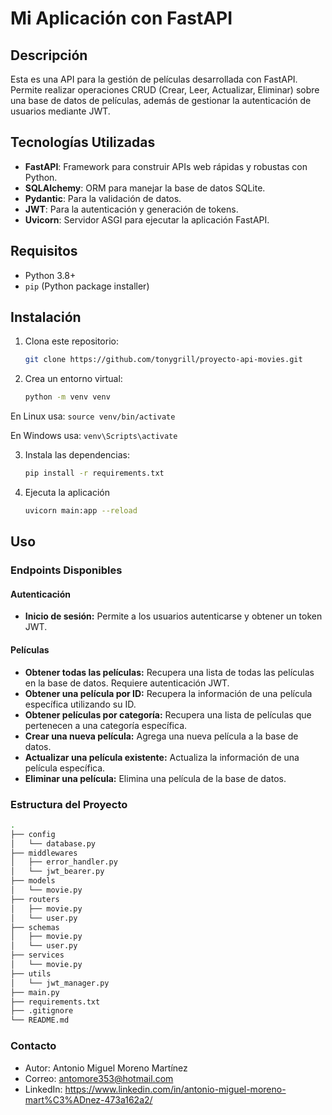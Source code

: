 # Mi Aplicación con FastAPI

## Descripción

Esta es una API para la gestión de películas desarrollada con FastAPI. Permite realizar operaciones CRUD (Crear, Leer, Actualizar, Eliminar) sobre una base de datos de películas, además de gestionar la autenticación de usuarios mediante JWT.

## Tecnologías Utilizadas

- **FastAPI**: Framework para construir APIs web rápidas y robustas con Python.
- **SQLAlchemy**: ORM para manejar la base de datos SQLite.
- **Pydantic**: Para la validación de datos.
- **JWT**: Para la autenticación y generación de tokens.
- **Uvicorn**: Servidor ASGI para ejecutar la aplicación FastAPI.

## Requisitos

- Python 3.8+
- `pip` (Python package installer)

## Instalación

1. Clona este repositorio:
   ```bash
   git clone https://github.com/tonygrill/proyecto-api-movies.git

2. Crea un entorno virtual:
    ```bash
    python -m venv venv

 En Linux usa:
`source venv/bin/activate`  

 En Windows usa:
    `venv\Scripts\activate`

3. Instala las dependencias:
   ```bash
   pip install -r requirements.txt

4. Ejecuta la aplicación
   ```bash
   uvicorn main:app --reload


## Uso

### Endpoints Disponibles

#### Autenticación

- **Inicio de sesión:** Permite a los usuarios autenticarse y obtener un token JWT.

#### Películas

- **Obtener todas las películas:** Recupera una lista de todas las películas en la base de datos. Requiere autenticación JWT.
- **Obtener una película por ID:** Recupera la información de una película específica utilizando su ID.
- **Obtener películas por categoría:** Recupera una lista de películas que pertenecen a una categoría específica.
- **Crear una nueva película:** Agrega una nueva película a la base de datos.
- **Actualizar una película existente:** Actualiza la información de una película específica.
- **Eliminar una película:** Elimina una película de la base de datos.

### Estructura del Proyecto

```bash
.
├── config
│   └── database.py
├── middlewares
│   ├── error_handler.py
│   └── jwt_bearer.py
├── models
│   └── movie.py
├── routers
│   ├── movie.py
│   └── user.py
├── schemas
│   ├── movie.py
│   └── user.py
├── services
│   └── movie.py
├── utils
│   └── jwt_manager.py
├── main.py
├── requirements.txt
├── .gitignore
└── README.md
```

### Contacto
- Autor: Antonio Miguel Moreno Martínez
- Correo: antomore353@hotmail.com
- LinkedIn: https://www.linkedin.com/in/antonio-miguel-moreno-mart%C3%ADnez-473a162a2/